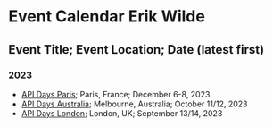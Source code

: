 # Event Calendar Erik Wilde

## Event Title; Event Location; Date (latest first)

### 2023

- [API Days Paris](https://www.apidays.global/paris/); Paris, France; December 6-8, 2023
- [API Days Australia](https://www.apidays.global/australia/); Melbourne, Australia; October 11/12, 2023
- [API Days London](https://www.apidays.global/london/); London, UK; September 13/14, 2023
